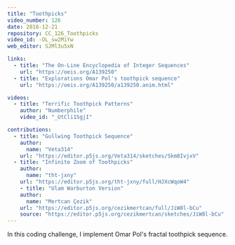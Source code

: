 ```yaml
---
title: "Toothpicks"
video_number: 126
date: 2018-12-21
repository: CC_126_Toothpicks
video_id: -OL_sw2MiYw
web_editor: SJMl3u5xN

links:
  - title: "The On-Line Encyclopedia of Integer Sequences"
    url: "https://oeis.org/A139250"
  - title: "Explorations Omar Pol's toothpick sequence"
    url: "https://oeis.org/A139250/a139250.anim.html"

videos:
  - title: "Terrific Toothpick Patterns"
    author: "Numberphile"
    video_id: "_UtCli1SgjI"

contributions:
  - title: "Gullwing Toothpick Sequence"
    author:
      name: "Veta314"
    url: "https://editor.p5js.org/Veta314/sketches/Skm8IvjxV"
  - title: "Infinite Zoom of Toothpicks"
    author:
      name: "tht-jxny"
    url: "https://editor.p5js.org/tht-jxny/full/HJXcWqoW4"
    - title: "Ulam Warburton Version"
    author:
      name: "Mertcan Çezik"
    url: "https://editor.p5js.org/cezikmertcan/full/JiW8l-bCu"
    source: "https://editor.p5js.org/cezikmertcan/sketches/JiW8l-bCu"
---
```


In this coding challenge, I implement Omar Pol's fractal toothpick sequence.
